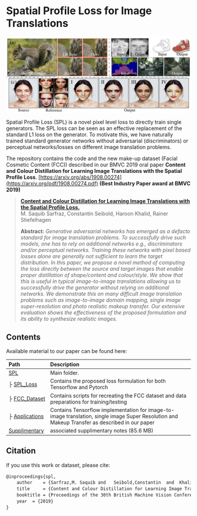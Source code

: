# Spatial Profile Loss for Image Translations
![Title Image](./imgs/title_image_spl.png)

Spatial Profile Loss (SPL) is a novel pixel level loss to directly train single generators. The SPL loss can be seen as an effective replacement of the standard L1 loss on the generator. To motivate this, we have naturally trained standard generator networks without adversarial (discriminators) or perceptual networks/losses on different image translation problems.

The repository contains the code and the new make-up dataset (Facial Cosmetic Content (FCC)) described in our BMVC 2019 oral paper **Content and Colour Distillation for Learning Image Translations with the Spatial Profile Loss**. [https://arxiv.org/abs/1908.00274](https://arxiv.org/pdf/1908.00274.pdf)  **(Best Industry Paper award at BMVC 2019)**

> [**Content and Colour Distillation for Learning Image Translations with the Spatial Profile Loss.**](https://arxiv.org/pdf/1908.00274.pdf)<br>
> M. Saquib Sarfraz, Constantin Seibold, Haroon Khalid, Rainer Stiefelhagen<br>
> 
>
> **Abstract:** *Generative adversarial networks has emerged as a defacto standard for image translation problems. To successfully drive such models, one has to rely on additional networks e.g., discriminators and/or perceptual networks. Training these networks with pixel based losses alone are generally not sufficient to learn the target distribution. In this paper, we propose a novel method of computing the loss directly between the source and target images that enable proper distillation of shape/content and colour/style.  We show that this is useful in typical image-to-image translations allowing us to successfully drive the generator without relying on additional networks.  We demonstrate this on many difficult image translation problems such as image-to-image domain mapping, single image super-resolution and photo realistic makeup transfer. Our extensive evaluation shows the effectiveness of the proposed formulation and its ability to synthesize realistic images.*

## Contents

Available material to our paper can be found here:

| Path | Description
| :--- | :----------
| [SPL](https://github.com/ssarfraz/SPL) | Main folder.
| &boxvr;&nbsp;[SPL_Loss](https://github.com/ssarfraz/SPL/tree/master/SPL_Loss) | Contains the proposed loss formulation for both Tensorflow and Pytorch
| &boxvr;&nbsp;[FCC_Dataset](https://github.com/ssarfraz/SPL/tree/master/FCC_dataset) | Contains scripts for recreating the FCC dataset and data preparations for training/testing
| &boxvr;&nbsp;[Applications](https://github.com/ssarfraz/SPL/tree/master/Applications) | Contains Tensorflow implementation for image-to-image translation, single image Super Resolution and Makeup Transfer as described in our paper
| [Supplimentary](https://drive.google.com/file/d/1lkxO6lkzSClnGac2jcWuuBllMsAenETp/view?usp=sharing) | associated supplimentary notes (85.6 MB)



## Citation
If you use this work or dataset, please cite:
```latex
@inproceedings{spl,
    author    = {Sarfraz,M. Saquib and   Seibold,Constantin  and  Khalid,Haroon and Stiefelhagen,Rainer}, 
    title     = {Content and Colour Distillation for Learning Image Translations with the Spatial Profile Loss}, 
    booktitle = {Proceedings of the 30th British Machine Vision Conference (BMVC)},
    year  = {2019}
}

```

